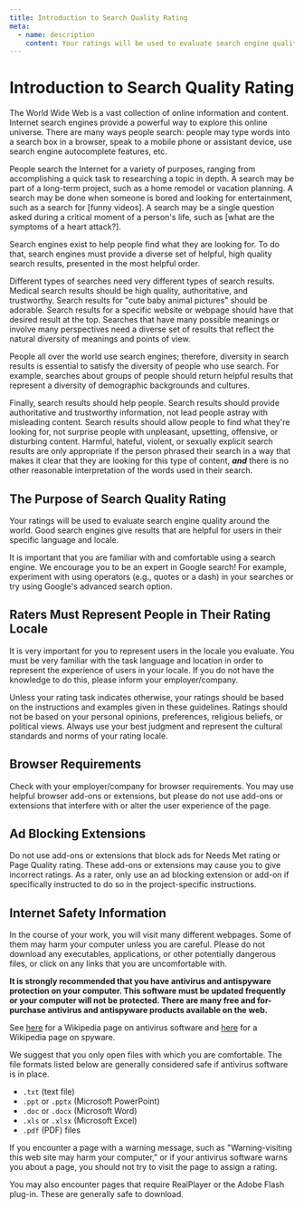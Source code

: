 ```yaml
---
title: Introduction to Search Quality Rating
meta:
  - name: description
    content: Your ratings will be used to evaluate search engine quality around the world. It is important that you are familiar with and comfortable using a search engine.
---
```


# Introduction to Search Quality Rating

The World Wide Web is a vast collection of online information and content. Internet search engines provide a powerful way to explore this online universe. There are many ways people search: people may type words into a search box in a browser, speak to a mobile phone or assistant device, use search engine autocomplete features, etc.

People search the Internet for a variety of purposes, ranging from accomplishing a quick task to researching a topic in depth. A search may be part of a long-term project, such as a home remodel or vacation planning. A search may be done when someone is bored and looking for entertainment, such as a search for [funny videos]. A search may be a single question asked during a critical moment of a person's life, such as [what are the symptoms of a heart attack?].

Search engines exist to help people find what they are looking for. To do that, search engines must provide a diverse set of helpful, high quality search results, presented in the most helpful order.

Different types of searches need very different types of search results. Medical search results should be high quality, authoritative, and trustworthy. Search results for "cute baby animal pictures" should be adorable. Search results for a specific website or webpage should have that desired result at the top. Searches that have many possible meanings or involve many perspectives need a diverse set of results that reflect the natural diversity of meanings and points of view.

People all over the world use search engines; therefore, diversity in search results is essential to satisfy the diversity of people who use search. For example, searches about groups of people should return helpful results that represent a diversity of demographic backgrounds and cultures.

Finally, search results should help people. Search results should provide authoritative and trustworthy information, not lead people astray with misleading content. Search results should allow people to find what they're looking for, not surprise people with unpleasant, upsetting, offensive, or disturbing content. Harmful, hateful, violent, or sexually explicit search results are only appropriate if the person phrased their search in a way that makes it clear that they are looking for this type of content, **_and_** there is no other reasonable interpretation of the words used in their search.

## The Purpose of Search Quality Rating

Your ratings will be used to evaluate search engine quality around the world. Good search engines give results that are helpful for users in their specific language and locale.

It is important that you are familiar with and comfortable using a search engine. We encourage you to be an expert in Google search! For example, experiment with using operators (e.g., quotes or a dash) in your searches or try using Google's advanced search option.

## Raters Must Represent People in Their Rating Locale

It is very important for you to represent users in the locale you evaluate. You must be very familiar with the task language and location in order to represent the experience of users in your locale. If you do not have the knowledge to do this, please inform your employer/company.

Unless your rating task indicates otherwise, your ratings should be based on the instructions and examples given in these guidelines. Ratings should not be based on your personal opinions, preferences, religious beliefs, or political views. Always use your best judgment and represent the cultural standards and norms of your rating locale.

## Browser Requirements

Check with your employer/company for browser requirements. You may use helpful browser add-ons or extensions, but please do not use add-ons or extensions that interfere with or alter the user experience of the page.

## Ad Blocking Extensions

Do not use add-ons or extensions that block ads for Needs Met rating or Page Quality rating. These add-ons or extensions may cause you to give incorrect ratings. As a rater, only use an ad blocking extension or add-on if specifically instructed to do so in the project-specific instructions.

## Internet Safety Information

In the course of your work, you will visit many different webpages. Some of them may harm your computer unless you are careful. Please do not download any executables, applications, or other potentially dangerous files, or click on any links that you are uncomfortable with.

**It is strongly recommended that you have antivirus and antispyware protection on your computer. This software must be updated frequently or your computer will not be protected. There are many free and for-purchase antivirus and antispyware products available on the web.**

See [here](http://en.wikipedia.org/wiki/Antivirus_software) for a Wikipedia page on antivirus software and [here](http://en.wikipedia.org/wiki/Spyware) for a Wikipedia page on spyware.

We suggest that you only open files with which you are comfortable. The file formats listed below are generally considered safe if antivirus software is in place.

- `.txt` (text file)
- `.ppt` or `.pptx` (Microsoft PowerPoint)
- `.doc` or `.docx` (Microsoft Word)
- `.xls` or `.xlsx` (Microsoft Excel)
- `.pdf` (PDF) files

If you encounter a page with a warning message, such as "Warning-visiting this web site may harm your computer," or if your antivirus software warns you about a page, you should not try to visit the page to assign a rating.

You may also encounter pages that require RealPlayer or the Adobe Flash plug-in. These are generally safe to download.
